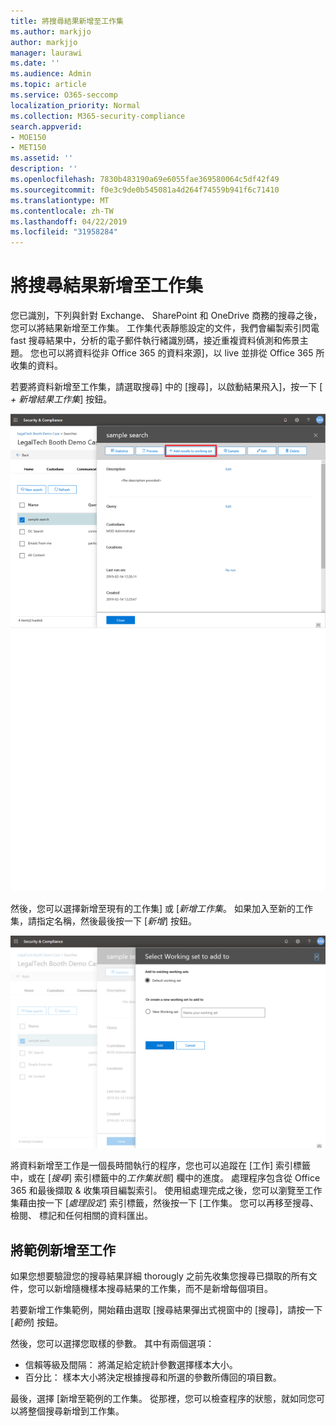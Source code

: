 ```yaml
---
title: 將搜尋結果新增至工作集
ms.author: markjjo
author: markjjo
manager: laurawi
ms.date: ''
ms.audience: Admin
ms.topic: article
ms.service: O365-seccomp
localization_priority: Normal
ms.collection: M365-security-compliance
search.appverid:
- MOE150
- MET150
ms.assetid: ''
description: ''
ms.openlocfilehash: 7830b483190a69e6055fae369580064c5df42f49
ms.sourcegitcommit: f0e3c9de0b545081a4d264f74559b941f6c71410
ms.translationtype: MT
ms.contentlocale: zh-TW
ms.lasthandoff: 04/22/2019
ms.locfileid: "31958284"
---
```

# <a name="add-search-results-to-a-working-set"></a>將搜尋結果新增至工作集

您已識別，下列與針對 Exchange、 SharePoint 和 OneDrive 商務的搜尋之後，您可以將結果新增至工作集。 工作集代表靜態設定的文件，我們會編製索引閃電 fast 搜尋結果中，分析的電子郵件執行緒識別碼，接近重複資料偵測和佈景主題。  您也可以將資料從非 Office 365 的資料來源]，以 live 並排從 Office 365 所收集的資料。

若要將資料新增至工作集，請選取搜尋] 中的 [搜尋]，以啟動結果飛入]，按一下 [ *+ 新增結果工作集*] 按鈕。

![將資料加入至工作集](../media/c1b4fc00-7a15-4587-b9b0-ce594bb02e4d.png)

然後，您可以選擇新增至現有的工作集] 或 [*新增工作集*。  如果加入至新的工作集，請指定名稱，然後最後按一下 [*新增*] 按鈕。

![選取工作集](../media/e8c6ab51-da8d-4c39-9b21-26bfdf453fb9.png)

將資料新增至工作是一個長時間執行的程序，您也可以追蹤在 [工作] 索引標籤中，或在 [*搜尋*] 索引標籤中的*工作集狀態*] 欄中的進度。 處理程序包含從 Office 365 和最後擷取 & 收集項目編製索引。  使用組處理完成之後，您可以瀏覽至工作集藉由按一下 [*處理設定*] 索引標籤，然後按一下 [工作集。  您可以再移至搜尋、 檢閱、 標記和任何相關的資料匯出。

## <a name="adding-a-sample-to-a-working-set"></a>將範例新增至工作

如果您想要驗證您的搜尋結果詳細 thorougly 之前先收集您搜尋已擷取的所有文件，您可以新增隨機樣本搜尋結果的工作集，而不是新增每個項目。

若要新增工作集範例，開始藉由選取 [搜尋結果彈出式視窗中的 [搜尋]，請按一下 [*範例*] 按鈕。

然後，您可以選擇您取樣的參數。 其中有兩個選項：
- 信賴等級及間隔： 將滿足給定統計參數選擇樣本大小。
- 百分比： 樣本大小將決定根據搜尋和所選的參數所傳回的項目數。

最後，選擇 [新增至範例的工作集。 從那裡，您可以檢查程序的狀態，就如同您可以將整個搜尋新增到工作集。 